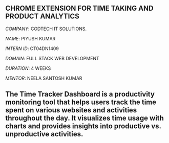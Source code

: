 ## CHROME EXTENSION FOR TIME TAKING AND PRODUCT ANALYTICS

*COMPANY*: CODTECH IT SOLUTIONS.

*NAME*: PIYUSH KUMAR

*INTERN ID*: CT04DN1409

*DOMAIN*: FULL STACK WEB DEVELOPMENT

*DURATION*: 4 WEEKS

*MENTOR*: NEELA SANTOSH KUMAR

## The Time Tracker Dashboard is a productivity monitoring tool that helps users track the time spent on various websites and activities throughout the day. It visualizes time usage with charts and provides insights into productive vs. unproductive activities.
